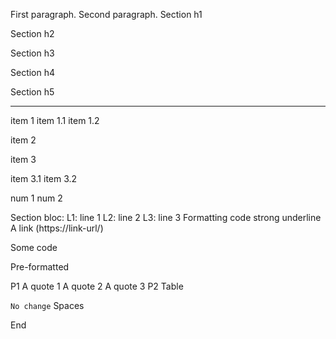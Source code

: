 
First paragraph.
Second paragraph.
Section h1

Section h2

Section h3

Section h4

Section h5

----
item 1
 item 1.1
 item 1.2

item 2

item 3

item 3.1
item 3.2

num 1
num 2

Section bloc:
 L1: line 1
 L2: line 2
 L3: line 3
Formatting
code
strong
underline
A link (https://link-url/)


  Some code

  Pre-formatted

P1
  A quote 1
  A quote 2
  A quote 3
P2
Table


``No change``
Spaces

End

